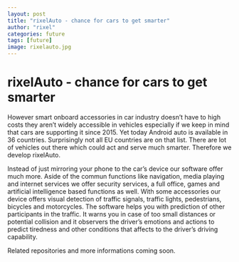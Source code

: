 ```yaml
---
layout: post
title: "rixelAuto - chance for cars to get smarter"
author: "rixel"
categories: future
tags: [future]
image: rixelauto.jpg
---
```


# rixelAuto - chance for cars to get smarter

However smart onboard accessories in car industry doesn’t have to high costs they aren’t widely accessible in vehicles especially if we keep in mind that cars are supporting it since 2015. Yet today Android auto is available in 36 countries. Surprisingly not all EU countries are on that list. There are lot of vehicles out there which could act and serve much smarter. Therefore we develop rixelAuto.

Instead of just mirroring your phone to the car’s device our software offer much more. Aside of the commun functions like navigation, media playing and internet services we offer security services, a full office, games and artificial intelligence based functions as well. With some accessories our device offers visual detection of traffic signals, traffic lights, pedestrians, bicycles and motorcycles. The software helps you with prediction of other participants in the traffic. It warns you in case of too small distances or potential collision and it observers the driver’s emotions and actions to predict tiredness and other conditions that affects to the driver’s driving capability.

Related repositories and more informations coming soon.
